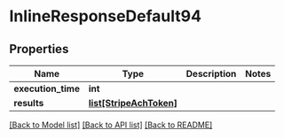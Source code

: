 # InlineResponseDefault94

## Properties
Name | Type | Description | Notes
------------ | ------------- | ------------- | -------------
**execution_time** | **int** |  | 
**results** | [**list[StripeAchToken]**](StripeAchToken.md) |  | 

[[Back to Model list]](../README.md#documentation-for-models) [[Back to API list]](../README.md#documentation-for-api-endpoints) [[Back to README]](../README.md)

